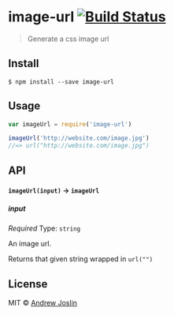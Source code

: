# image-url [![Build Status](https://travis-ci.org/ajoslin/image-url.svg?branch=master)](https://travis-ci.org/ajoslin/image-url)

> Generate a css image url

## Install

```
$ npm install --save image-url
```

## Usage

```js
var imageUrl = require('image-url')

imageUrl('http://website.com/image.jpg')
//=> url("http://website.com/image.jpg")
```

## API

#### `imageUrl(input)` -> `imageUrl`

##### input

*Required*
Type: `string`

An image url.

Returns that given string wrapped in `url("")`

## License

MIT © [Andrew Joslin](http://ajoslin.com)
